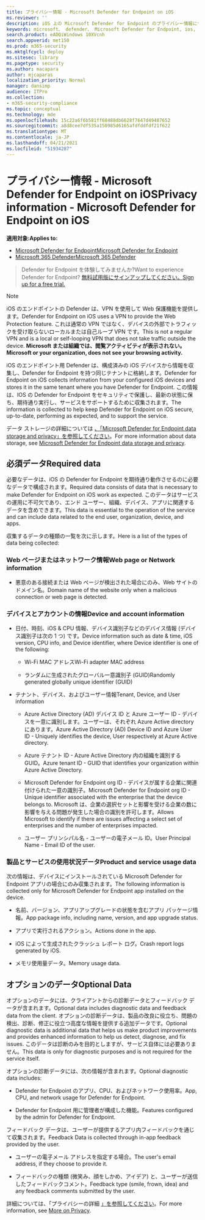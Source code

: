 ```yaml
---
title: プライバシー情報 - Microsoft Defender for Endpoint on iOS
ms.reviewer: ''
description: iOS 上の Microsoft Defender for Endpoint のプライバシー情報について説明します。
keywords: microsoft、 defender、 Microsoft Defender for Endpoint, ios, policy, overview
search.product: eADQiWindows 10XVcnh
search.appverid: met150
ms.prod: m365-security
ms.mktglfcycl: deploy
ms.sitesec: library
ms.pagetype: security
ms.author: macapara
author: mjcaparas
localization_priority: Normal
manager: dansimp
audience: ITPro
ms.collection:
- m365-security-compliance
ms.topic: conceptual
ms.technology: mde
ms.openlocfilehash: 15c22a6f6b581ff68488db6628f7647d49487652
ms.sourcegitcommit: a8d8cee7df535a150985d6165afdfddfdf21f622
ms.translationtype: MT
ms.contentlocale: ja-JP
ms.lasthandoff: 04/21/2021
ms.locfileid: "51934287"
---
```

# <a name="privacy-information---microsoft-defender-for-endpoint-on-ios"></a><span data-ttu-id="4d0b4-104">プライバシー情報 - Microsoft Defender for Endpoint on iOS</span><span class="sxs-lookup"><span data-stu-id="4d0b4-104">Privacy information - Microsoft Defender for Endpoint on iOS</span></span>

<span data-ttu-id="4d0b4-105">**適用対象:**</span><span class="sxs-lookup"><span data-stu-id="4d0b4-105">**Applies to:**</span></span>
- [<span data-ttu-id="4d0b4-106">Microsoft Defender for Endpoint</span><span class="sxs-lookup"><span data-stu-id="4d0b4-106">Microsoft Defender for Endpoint</span></span>](https://go.microsoft.com/fwlink/p/?linkid=2154037)
- [<span data-ttu-id="4d0b4-107">Microsoft 365 Defender</span><span class="sxs-lookup"><span data-stu-id="4d0b4-107">Microsoft 365 Defender</span></span>](https://go.microsoft.com/fwlink/?linkid=2118804)

> <span data-ttu-id="4d0b4-108">Defender for Endpoint を体験してみませんか?</span><span class="sxs-lookup"><span data-stu-id="4d0b4-108">Want to experience Defender for Endpoint?</span></span> [<span data-ttu-id="4d0b4-109">無料試用版にサインアップしてください。</span><span class="sxs-lookup"><span data-stu-id="4d0b4-109">Sign up for a free trial.</span></span>](https://www.microsoft.com/microsoft-365/windows/microsoft-defender-atp?ocid=docs-wdatp-investigateip-abovefoldlink)

> [!NOTE]
> <span data-ttu-id="4d0b4-110">iOS のエンドポイントの Defender は、VPN を使用して Web 保護機能を提供します。</span><span class="sxs-lookup"><span data-stu-id="4d0b4-110">Defender for Endpoint on iOS uses a VPN to provide the Web Protection feature.</span></span> <span data-ttu-id="4d0b4-111">これは通常の VPN ではなく、デバイスの外部でトラフィックを受け取らないローカルまたは自己ループ VPN です。</span><span class="sxs-lookup"><span data-stu-id="4d0b4-111">This is not a regular VPN and is a local or self-looping VPN that does not take traffic outside the device.</span></span> <span data-ttu-id="4d0b4-112">**Microsoft または組織では、閲覧アクティビティが表示されない。**</span><span class="sxs-lookup"><span data-stu-id="4d0b4-112">**Microsoft or your organization, does not see your browsing activity.**</span></span>

<span data-ttu-id="4d0b4-113">iOS のエンドポイント用 Defender は、構成済みの iOS デバイスから情報を収集し、Defender for Endpoint を持つ同じテナントに格納します。</span><span class="sxs-lookup"><span data-stu-id="4d0b4-113">Defender for Endpoint on iOS collects information from your configured iOS devices and stores it in the same tenant where you have Defender for Endpoint.</span></span> <span data-ttu-id="4d0b4-114">この情報は、IOS の Defender for Endpoint をセキュリティで保護し、最新の状態に保ち、期待通り実行し、サービスをサポートするために収集されます。</span><span class="sxs-lookup"><span data-stu-id="4d0b4-114">The information is collected to help keep Defender for Endpoint on iOS secure, up-to-date, performing as expected, and to support the service.</span></span>

<span data-ttu-id="4d0b4-115">データ ストレージの詳細については [、「Microsoft Defender for Endpoint data storage and privacy」を参照してください](data-storage-privacy.md)。</span><span class="sxs-lookup"><span data-stu-id="4d0b4-115">For more information about data storage, see [Microsoft Defender for Endpoint data storage and privacy](data-storage-privacy.md).</span></span>

## <a name="required-data"></a><span data-ttu-id="4d0b4-116">必須データ</span><span class="sxs-lookup"><span data-stu-id="4d0b4-116">Required data</span></span> 

<span data-ttu-id="4d0b4-117">必要なデータは、iOS の Defender for Endpoint を期待通り動作させるのに必要なデータで構成されます。</span><span class="sxs-lookup"><span data-stu-id="4d0b4-117">Required data consists of data that is necessary to make Defender for Endpoint on iOS work as expected.</span></span> <span data-ttu-id="4d0b4-118">このデータはサービスの運用に不可欠であり、エンド ユーザー、組織、デバイス、アプリに関連するデータを含めできます。</span><span class="sxs-lookup"><span data-stu-id="4d0b4-118">This data is essential to the operation of the service and can include data related to the end user, organization, device, and apps.</span></span> 

<span data-ttu-id="4d0b4-119">収集するデータの種類の一覧を次に示します。</span><span class="sxs-lookup"><span data-stu-id="4d0b4-119">Here is a list of the types of data being collected:</span></span> 

### <a name="web-page-or-network-information"></a><span data-ttu-id="4d0b4-120">Web ページまたはネットワーク情報</span><span class="sxs-lookup"><span data-stu-id="4d0b4-120">Web page or Network information</span></span> 

- <span data-ttu-id="4d0b4-121">悪意のある接続または Web ページが検出された場合にのみ、Web サイトのドメイン名。</span><span class="sxs-lookup"><span data-stu-id="4d0b4-121">Domain name of the website only when a malicious connection or web page is detected.</span></span> 

### <a name="device-and-account-information"></a><span data-ttu-id="4d0b4-122">デバイスとアカウントの情報</span><span class="sxs-lookup"><span data-stu-id="4d0b4-122">Device and account information</span></span> 

- <span data-ttu-id="4d0b4-123">日付、時刻、iOS & CPU 情報、デバイス識別子などのデバイス情報 (デバイス識別子は次の 1 つ) です。</span><span class="sxs-lookup"><span data-stu-id="4d0b4-123">Device information such as date & time, iOS version, CPU info, and Device identifier, where Device identifier is one of the following:</span></span> 

    - <span data-ttu-id="4d0b4-124">Wi-Fi MAC アドレス</span><span class="sxs-lookup"><span data-stu-id="4d0b4-124">Wi-Fi adapter MAC address</span></span> 

    - <span data-ttu-id="4d0b4-125">ランダムに生成されたグローバル一意識別子 (GUID)</span><span class="sxs-lookup"><span data-stu-id="4d0b4-125">Randomly generated globally unique identifier (GUID)</span></span> 

- <span data-ttu-id="4d0b4-126">テナント、デバイス、およびユーザー情報</span><span class="sxs-lookup"><span data-stu-id="4d0b4-126">Tenant, Device, and User information</span></span> 

    - <span data-ttu-id="4d0b4-127">Azure Active Directory (AD) デバイス ID と Azure ユーザー ID - デバイスを一意に識別します。ユーザーは、それぞれ Azure Active directory にあります。</span><span class="sxs-lookup"><span data-stu-id="4d0b4-127">Azure Active Directory (AD) Device ID and Azure User ID - Uniquely identifies the device, User respectively at Azure Active directory.</span></span> 

    - <span data-ttu-id="4d0b4-128">Azure テナント ID - Azure Active Directory 内の組織を識別する GUID。</span><span class="sxs-lookup"><span data-stu-id="4d0b4-128">Azure tenant ID - GUID that identifies your organization within Azure Active Directory.</span></span> 

    - <span data-ttu-id="4d0b4-129">Microsoft Defender for Endpoint org ID - デバイスが属する企業に関連付けられた一意の識別子。</span><span class="sxs-lookup"><span data-stu-id="4d0b4-129">Microsoft Defender for Endpoint org ID - Unique identifier associated with the enterprise that the device belongs to.</span></span> <span data-ttu-id="4d0b4-130">Microsoft は、企業の選択セットと影響を受ける企業の数に影響を与える問題が発生した場合の識別を許可します。</span><span class="sxs-lookup"><span data-stu-id="4d0b4-130">Allows Microsoft to identify if there are issues affecting a select set of enterprises and the number of enterprises impacted.</span></span> 

    - <span data-ttu-id="4d0b4-131">ユーザー プリンシパル名 - ユーザーの電子メール ID。</span><span class="sxs-lookup"><span data-stu-id="4d0b4-131">User Principal Name - Email ID of the user.</span></span> 

### <a name="product-and-service-usage-data"></a><span data-ttu-id="4d0b4-132">製品とサービスの使用状況データ</span><span class="sxs-lookup"><span data-stu-id="4d0b4-132">Product and service usage data</span></span> 

<span data-ttu-id="4d0b4-133">次の情報は、デバイスにインストールされている Microsoft Defender for Endpoint アプリの場合にのみ収集されます。</span><span class="sxs-lookup"><span data-stu-id="4d0b4-133">The following information is collected only for Microsoft Defender for Endpoint app installed on the device.</span></span> 

- <span data-ttu-id="4d0b4-134">名前、バージョン、アプリアップグレードの状態を含むアプリ パッケージ情報。</span><span class="sxs-lookup"><span data-stu-id="4d0b4-134">App package info, including name, version, and app upgrade status.</span></span> 

- <span data-ttu-id="4d0b4-135">アプリで実行されるアクション。</span><span class="sxs-lookup"><span data-stu-id="4d0b4-135">Actions done in the app.</span></span> 

- <span data-ttu-id="4d0b4-136">iOS によって生成されたクラッシュ レポート ログ。</span><span class="sxs-lookup"><span data-stu-id="4d0b4-136">Crash report logs generated by iOS.</span></span> 

- <span data-ttu-id="4d0b4-137">メモリ使用量データ。</span><span class="sxs-lookup"><span data-stu-id="4d0b4-137">Memory usage data.</span></span> 

## <a name="optional-data"></a><span data-ttu-id="4d0b4-138">オプションのデータ</span><span class="sxs-lookup"><span data-stu-id="4d0b4-138">Optional Data</span></span> 

<span data-ttu-id="4d0b4-139">オプションのデータには、クライアントからの診断データとフィードバック データが含まれます。</span><span class="sxs-lookup"><span data-stu-id="4d0b4-139">Optional data includes diagnostic data and feedback data from the client.</span></span> <span data-ttu-id="4d0b4-140">オプションの診断データは、製品の改良に役立ち、問題の検出、診断、修正に役立つ高度な情報を提供する追加データです。</span><span class="sxs-lookup"><span data-stu-id="4d0b4-140">Optional diagnostic data is additional data that helps us make product improvements and provides enhanced information to help us detect, diagnose, and fix issues.</span></span> <span data-ttu-id="4d0b4-141">このデータは診断のみを目的としますが、サービス自体には必要ありません。</span><span class="sxs-lookup"><span data-stu-id="4d0b4-141">This data is only for diagnostic purposes and is not required for the service itself.</span></span> 

<span data-ttu-id="4d0b4-142">オプションの診断データには、次の情報が含まれます。</span><span class="sxs-lookup"><span data-stu-id="4d0b4-142">Optional diagnostic data includes:</span></span> 

- <span data-ttu-id="4d0b4-143">Defender for Endpoint のアプリ、CPU、およびネットワーク使用率。</span><span class="sxs-lookup"><span data-stu-id="4d0b4-143">App, CPU, and network usage for Defender for Endpoint.</span></span> 

- <span data-ttu-id="4d0b4-144">Defender for Endpoint 用に管理者が構成した機能。</span><span class="sxs-lookup"><span data-stu-id="4d0b4-144">Features configured by the admin for Defender for Endpoint.</span></span> 

<span data-ttu-id="4d0b4-145">フィードバック データは、ユーザーが提供するアプリ内フィードバックを通じて収集されます。</span><span class="sxs-lookup"><span data-stu-id="4d0b4-145">Feedback Data is collected through in-app feedback provided by the user.</span></span> 

- <span data-ttu-id="4d0b4-146">ユーザーの電子メール アドレスを指定する場合。</span><span class="sxs-lookup"><span data-stu-id="4d0b4-146">The user's email address, if they choose to provide it.</span></span>

- <span data-ttu-id="4d0b4-147">フィードバックの種類 (微笑み、顔をしかめ、アイデア) と、ユーザーが送信したフィードバックコメント。</span><span class="sxs-lookup"><span data-stu-id="4d0b4-147">Feedback type (smile, frown, idea) and any feedback comments submitted by the user.</span></span> 

<span data-ttu-id="4d0b4-148">詳細については、「プライバシーの詳細 [」を参照してください](https://aka.ms/mdatpiosprivacystatement)。</span><span class="sxs-lookup"><span data-stu-id="4d0b4-148">For more information, see [More on Privacy](https://aka.ms/mdatpiosprivacystatement).</span></span>


